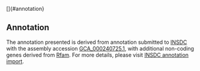 []{#annotation}

Annotation
----------

The annotation presented is derived from annotation submitted to
[INSDC](http://www.insdc.org) with the assembly accession
[GCA\_000240725.1](http://www.ebi.ac.uk/ena/data/view/GCA_000240725.1),
with additional non-coding genes derived from
[Rfam](http://rfam.xfam.org/). For more details, please visit [INSDC
annotation
import](http://ensemblgenomes.org/info/data/insdc_annotation).
